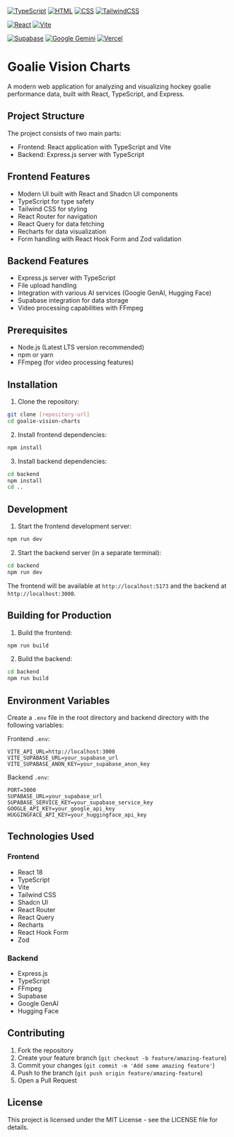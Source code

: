 [![TypeScript](https://img.shields.io/badge/TypeScript-3178C6?logo=typescript&logoColor=fff)](#)
[![HTML](https://img.shields.io/badge/HTML-%23E34F26.svg?logo=html5&logoColor=white)](#)
[![CSS](https://img.shields.io/badge/CSS-1572B6?logo=css3&logoColor=fff)](#)
[![TailwindCSS](https://img.shields.io/badge/Tailwind%20CSS-%2338B2AC.svg?logo=tailwind-css&logoColor=white)](#)

[![React](https://img.shields.io/badge/React-%2320232a.svg?logo=react&logoColor=%2361DAFB)](#)
[![Vite](https://img.shields.io/badge/Vite-646CFF?logo=vite&logoColor=fff)](#)

[![Supabase](https://img.shields.io/badge/Supabase-3FCF8E?logo=supabase&logoColor=fff)](#)
[![Google Gemini](https://img.shields.io/badge/Google%20Gemini-886FBF?logo=googlegemini&logoColor=fff)](#)
[![Vercel](https://img.shields.io/badge/Vercel-%23000000.svg?logo=vercel&logoColor=white)](#)


# Goalie Vision Charts

A modern web application for analyzing and visualizing hockey goalie performance data, built with React, TypeScript, and Express.

## Project Structure

The project consists of two main parts:
- Frontend: React application with TypeScript and Vite
- Backend: Express.js server with TypeScript

## Frontend Features

- Modern UI built with React and Shadcn UI components
- TypeScript for type safety
- Tailwind CSS for styling
- React Router for navigation
- React Query for data fetching
- Recharts for data visualization
- Form handling with React Hook Form and Zod validation

## Backend Features

- Express.js server with TypeScript
- File upload handling
- Integration with various AI services (Google GenAI, Hugging Face)
- Supabase integration for data storage
- Video processing capabilities with FFmpeg

## Prerequisites

- Node.js (Latest LTS version recommended)
- npm or yarn
- FFmpeg (for video processing features)

## Installation

1. Clone the repository:
```bash
git clone [repository-url]
cd goalie-vision-charts
```

2. Install frontend dependencies:
```bash
npm install
```

3. Install backend dependencies:
```bash
cd backend
npm install
cd ..
```

## Development

1. Start the frontend development server:
```bash
npm run dev
```

2. Start the backend server (in a separate terminal):
```bash
cd backend
npm run dev
```

The frontend will be available at `http://localhost:5173` and the backend at `http://localhost:3000`.

## Building for Production

1. Build the frontend:
```bash
npm run build
```

2. Build the backend:
```bash
cd backend
npm run build
```

## Environment Variables

Create a `.env` file in the root directory and backend directory with the following variables:

Frontend `.env`:
```
VITE_API_URL=http://localhost:3000
VITE_SUPABASE_URL=your_supabase_url
VITE_SUPABASE_ANON_KEY=your_supabase_anon_key
```

Backend `.env`:
```
PORT=3000
SUPABASE_URL=your_supabase_url
SUPABASE_SERVICE_KEY=your_supabase_service_key
GOOGLE_API_KEY=your_google_api_key
HUGGINGFACE_API_KEY=your_huggingface_api_key
```

## Technologies Used

### Frontend
- React 18
- TypeScript
- Vite
- Tailwind CSS
- Shadcn UI
- React Router
- React Query
- Recharts
- React Hook Form
- Zod

### Backend
- Express.js
- TypeScript
- FFmpeg
- Supabase
- Google GenAI
- Hugging Face

## Contributing

1. Fork the repository
2. Create your feature branch (`git checkout -b feature/amazing-feature`)
3. Commit your changes (`git commit -m 'Add some amazing feature'`)
4. Push to the branch (`git push origin feature/amazing-feature`)
5. Open a Pull Request

## License

This project is licensed under the MIT License - see the LICENSE file for details.
